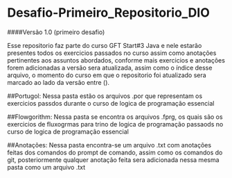 # Desafio-Primeiro_Repositorio_DIO
####Versão 1.0 (primeiro desafio)

Esse repositorio faz parte do curso GFT Start#3 Java e nele estarão presentes todos os exercicios passados no curso assim como anotações pertinentes aos assuntos abordados, conforme mais exercicios e anotações forem adicionadas a versão sera atualizada, assim como o índice desse arquivo, o momento do curso em que o repositorio foi atualizado sera marcado ao lado da versão entre ().

##Portugol:
Nessa pasta estão os arquivos .por que representam os exercicios passdos durante o curso de logica de programação essencial

##Flowgorithm:
Nessa pasta se encontra os arquivos .fprg, os quais são os exercicios de fluxogrmas para trino de logica de programação passaods no curso de logica de programação essencial

##Anotações:
Nessa pasta encontra-se um arquivo .txt com anotações feitas dos comandos do prompt de comando, assim como os comandos do git, posteriormente qualquer anotação feita sera adicionada nessa mesma pasta como um arquivo .txt
